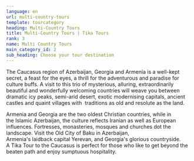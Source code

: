 ```yaml
---
language: en
url: multi-country-tours
template: tourcategory
heading: Multi-Country Tours
title: Multi-Country Tours | Tika Tours
rank: 3
name: Multi Country Tours
main_category_id: 2
sub_heading: Choose your tour destination
---
```

<div class="row content-row"><!-- 1505 (0)-->

</div>

<div class="row content-row"><!-- 1506 (3)-->
<div class="col-xs-12 col-sm-6 col-md-6"><!-- 2006 -->

The Caucasus region of Azerbaijan, Georgia and Armenia is a well\-kept secret, a
feast for the eyes, a thrill for the adventurous and paradise for culture buffs.
A visit to this trio of mysterious, alluring, extraordinarily beautiful and wonderfully
welcoming countries will weave you between dramatic icy peaks, semi\-arid desert,
exotic modernising capitals, ancient castles and quaint villages with  traditions
as old and resolute as the land.

</div>

<div class="col-xs-12 col-sm-6 col-md-6"><!-- 2007 -->

Armenia and Georgia are the two oldest Christian countries, while in the Islamic
Azerbaijan, the culture reflects Iranian as well as European influences. Fortresses,
monasteries, mosques and churches dot the landscape. Visit the Old City of Baku
in Azerbaijan, Armenia's laidback capital Yerevan, and Georgia's glorious countryside.
A Tika Tour to the Caucasus is perfect for those who like to get beyond the beaten
path and enjoy sumptuous hospitality.

</div>

</div>
